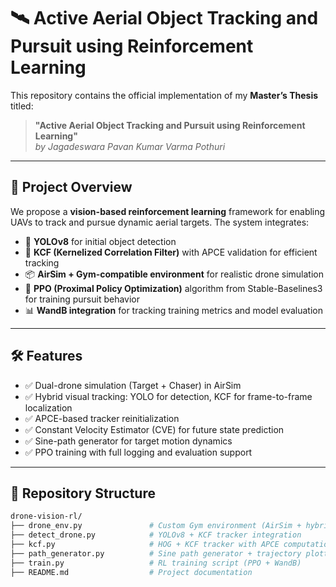 # 🛰️ Active Aerial Object Tracking and Pursuit using Reinforcement Learning

This repository contains the official implementation of my **Master’s Thesis** titled:

> **"Active Aerial Object Tracking and Pursuit using Reinforcement Learning"**  
> *by Jagadeswara Pavan Kumar Varma Pothuri*

---

## 🧠 Project Overview

We propose a **vision-based reinforcement learning** framework for enabling UAVs to track and pursue dynamic aerial targets. The system integrates:

- 🧩 **YOLOv8** for initial object detection  
- 🎯 **KCF (Kernelized Correlation Filter)** with APCE validation for efficient tracking  
- 📦 **AirSim + Gym-compatible environment** for realistic drone simulation  
- 🤖 **PPO (Proximal Policy Optimization)** algorithm from Stable-Baselines3 for training pursuit behavior  
- 📊 **WandB integration** for tracking training metrics and model evaluation  

---

## 🛠️ Features

- ✅ Dual-drone simulation (Target + Chaser) in AirSim
- ✅ Hybrid visual tracking: YOLO for detection, KCF for frame-to-frame localization
- ✅ APCE-based tracker reinitialization
- ✅ Constant Velocity Estimator (CVE) for future state prediction
- ✅ Sine-path generator for target motion dynamics
- ✅ PPO training with full logging and evaluation support

---

## 📁 Repository Structure

```bash
drone-vision-rl/
├── drone_env.py               # Custom Gym environment (AirSim + hybrid perception)
├── detect_drone.py            # YOLOv8 + KCF tracker integration
├── kcf.py                     # HOG + KCF tracker with APCE computation
├── path_generator.py          # Sine path generator + trajectory plotting
├── train.py                   # RL training script (PPO + WandB)
├── README.md                  # Project documentation

